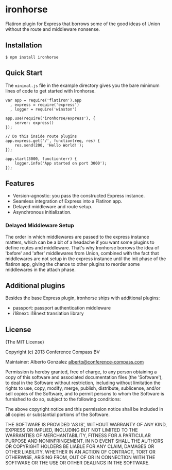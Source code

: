 # ironhorse

Flatiron plugin for Express that borrows some of the good ideas of Union without the route and middleware nonsense.

## Installation

    $ npm install ironhorse

## Quick Start

The `minimal.js` file in the example directory gives you the bare minimum lines of code to get started with Ironhorse. 

```
var app = require('flatiron').app
  , express = require('express')
  , logger = require('winston')

app.use(require('ironhorse/express'), {
    server: express()
});

// Do this inside route plugins
app.express.get('/', function(req, res) {
    res.send(200, 'Hello World!');
});

app.start(3000, function(err) {
    logger.info('App started on port 3000');
});
```


## Features

  * Version-agnostic: you pass the constructed Express instance.
  * Seamless integration of Express into a Flatiron app.
  * Delayed middleware and route setup.
  * Asynchronous initialization.

### Delayed Middleware Setup

The order in which middlewares are passed to the express instance matters, which can be a bit of a headache if you want some plugins to define routes and middleware. That's why Ironhorse borrows the idea of 'before' and 'after' middlewares from Union, combined with the fact that middlewares are not setup in the express instance until the init phase of the flatiron app, giving the chance to other plugins to reorder some middlewares in the attach phase.

## Additional plugins

Besides the base Express plugin, ironhorse ships with additional plugins:

  * passport: passport authentication middleware
  * i18next: i18next translation library

## License

(The MIT License)

Copyright (c) 2013 Conference Compass BV 

Maintainer:
Alberto Gonzalez <alberto@conference-compass.com>

Permission is hereby granted, free of charge, to any person obtaining
a copy of this software and associated documentation files (the
'Software'), to deal in the Software without restriction, including
without limitation the rights to use, copy, modify, merge, publish,
distribute, sublicense, and/or sell copies of the Software, and to
permit persons to whom the Software is furnished to do so, subject to
the following conditions:

The above copyright notice and this permission notice shall be
included in all copies or substantial portions of the Software.

THE SOFTWARE IS PROVIDED 'AS IS', WITHOUT WARRANTY OF ANY KIND,
EXPRESS OR IMPLIED, INCLUDING BUT NOT LIMITED TO THE WARRANTIES OF
MERCHANTABILITY, FITNESS FOR A PARTICULAR PURPOSE AND NONINFRINGEMENT.
IN NO EVENT SHALL THE AUTHORS OR COPYRIGHT HOLDERS BE LIABLE FOR ANY
CLAIM, DAMAGES OR OTHER LIABILITY, WHETHER IN AN ACTION OF CONTRACT,
TORT OR OTHERWISE, ARISING FROM, OUT OF OR IN CONNECTION WITH THE
SOFTWARE OR THE USE OR OTHER DEALINGS IN THE SOFTWARE.

